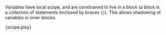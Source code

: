 Variables have local scope, and are constrained to live in a *block* (a block
is a collection of statements enclosed by braces `{}`). This allows shadowing
of variables in inner blocks.

{scope.play}
